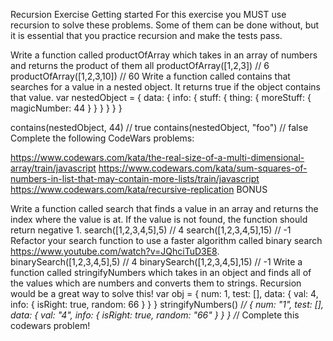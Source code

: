 Recursion Exercise
Getting started
For this exercise you MUST use recursion to solve these problems. Some of them can be done without, but it is essential that you practice recursion and make the tests pass.

Write a function called productOfArray which takes in an array of numbers and returns the product of them all
productOfArray([1,2,3]) // 6
productOfArray([1,2,3,10]) // 60
Write a function called contains that searches for a value in a nested object. It returns true if the object contains that value.
var nestedObject = {
    data: {
        info: {
            stuff: {
                thing: {
                    moreStuff: {
                        magicNumber: 44
                    }
                }
            }
        }
    }
}

contains(nestedObject, 44) // true
contains(nestedObject, "foo") // false
Complete the following CodeWars problems:

https://www.codewars.com/kata/the-real-size-of-a-multi-dimensional-array/train/javascript
https://www.codewars.com/kata/sum-squares-of-numbers-in-list-that-may-contain-more-lists/train/javascript
https://www.codewars.com/kata/recursive-replication
BONUS

Write a function called search that finds a value in an array and returns the index where the value is at. If the value is not found, the function should return negative 1.
search([1,2,3,4,5],5) // 4
search([1,2,3,4,5],15) // -1
Refactor your search function to use a faster algorithm called binary search https://www.youtube.com/watch?v=JQhciTuD3E8.
binarySearch([1,2,3,4,5],5) // 4
binarySearch([1,2,3,4,5],15) // -1
Write a function called stringifyNumbers which takes in an object and finds all of the values which are numbers and converts them to strings. Recursion would be a great way to solve this!
var obj = {
    num: 1,
    test: [],
    data: {
        val: 4,
        info: {
            isRight: true,
            random: 66
        }
    }
}
stringifyNumbers()
/*/
{
    num: "1",
    test: [],
    data: {
        val: "4",
        info: {
            isRight: true,
            random: "66"
        }
    }
}
/*/
Complete this codewars problem!